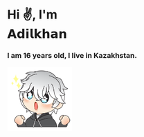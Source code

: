 <H1> Hi ✌, I'm <br> 𝗔𝗱𝗶𝗹𝗸𝗵𝗮𝗻 </H1>

<h3> I am 16 years old, I live in Kazakhstan. </h3> 
<img src='assets/anime-sticker.png' width='150px'>
